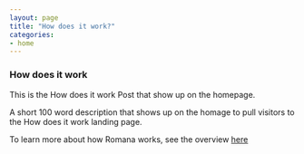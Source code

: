 ```yaml
---
layout: page
title: "How does it work?"
categories: 
- home 
---
```

### How does it work

This is the How does it work Post that show up on the homepage.

A short 100 word description that shows up on the homage to pull visitors to the How does it work landing page.

To learn more about how Romana works, see the overview [here](/how/how1/)

